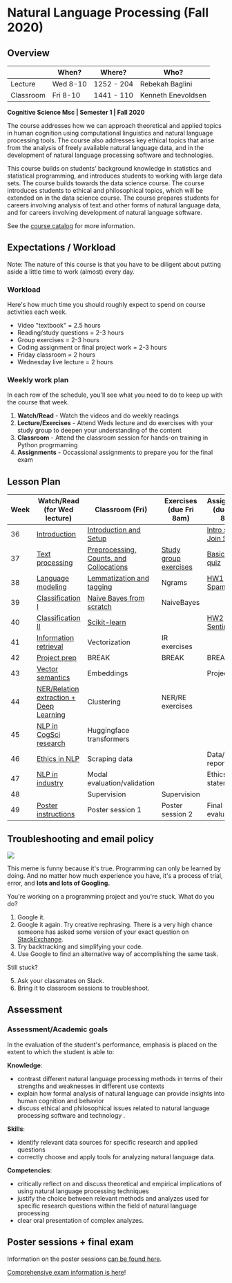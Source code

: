 Natural Language Processing (Fall 2020)
============


Overview 
---------------------

|           | When?    | Where?     | Who?               |
| --------- | -------- | ---------- | ------------------ |
| Lecture   | Wed 8-10 | 1252 - 204 | Rebekah Baglini    |
| Classroom | Fri 8-10 | 1441 - 110 | Kenneth Enevoldsen |



**Cognitive Science Msc | Semester 1 | Fall 2020** 

The course addresses how we can approach theoretical and applied topics in human cognition using computational linguistics and natural language processing tools. The course also addresses key ethical topics that arise from the analysis of freely available natural language data, and in the development of natural language processing software and technologies. 

This course builds on students’ background knowledge in statistics and statistical programming, and introduces students to working with large data sets. The course builds towards the data science course. The course introduces students to ethical and philosophical topics, which will be extended on in the data science course. The course prepares students for careers involving analysis of text and other forms of natural language data, and for careers involving development of natural language software. 

   
See the [course catalog](https://kursuskatalog.au.dk/en/course/101106/Natural-language-processing) for more information. 

Expectations / Workload
---------------------

Note: The nature of this course is that you have to be diligent about putting aside a little time to work (almost) every day. 

### Workload ###
Here's how much time you should roughly expect to spend on course activities each week. 

+ Video "textbook" = 2.5 hours 
+ Reading/study questions = 2-3 hours 
+ Group exercises = 2-3 hours
+ Coding assignment or final project work = 2-3 hours 
+ Friday classroom = 2 hours
+ Wednesday live lecture = 2 hours 


### Weekly work plan ### 

In each row of the schedule, you'll see what you need to do to keep up with the course that week. 

1. **Watch/Read** - Watch the videos and do weekly readings
2. **Lecture/Exercises** - Attend Weds lecture and do exercises with your study group to deepen your understanding of the content 
3. **Classroom** - Attend the classroom session for hands-on training in Python progrmaming  
4. **Assignments** - Occassional assignments to prepare you for the final exam 


Lesson Plan 
---------------------



| Week | Watch/Read (for Wed lecture)                         | Classroom (Fri)                                                                     | Exercises (due Fri 8am)            | Assignments (due Wed 8am)                                                                                                                           |
| ---- | ---------------------------------------------------- | ----------------------------------------------------------------------------------- | ---------------------------------- | --------------------------------------------------------------------------------------------------------------------------------------------------- |
| 36   | [Introduction](class1.md)                            | [Introduction and Setup](classroom_materials/class_01/class_01.md)                  |                                    | [Intro survey](https://forms.gle/bpX7XwtbLnQA1niq7), [Join Slack](https://join.slack.com/t/nlpf20/shared_invite/zt-gt1xt61j-9MT8V84bQ1AeJUOF5nnTRg) |
| 37   | [Text processing](class2.md)                         | [Preprocessing, Counts, and Collocations](classroom_materials/class_02/class_02.md) | [Study group exercises](class2.md) | [Basic Python quiz](python.md)                                                                                                                      |
| 38   | [Language modeling](class3.md)                       | [Lemmatization and tagging](classroom_materials/class_03/class_03.md)               | Ngrams                             | [HW1 Spamlord](https://classroom.github.com/g/HUL5pc63)                                                                                             |
| 39   | [Classification I](class4.md)                        | [Naive Bayes from scratch](classroom_materials/class_04/class_04.md)                | NaiveBayes                         |                                                                                                                                                     |
| 40   | [Classification II](class5.md)                       | [Scikit-learn](classroom_materials/class_05/class_05.md)                            |                                    | [HW2 Sentiment](https://classroom.github.com/g/qUNponW_)                                                                                            |
| 41   | [Information retrieval](class6.md)                   | Vectorization                                                                       | IR exercises                       |                                                                                                                                                     |
| 42   | [Project prep](class_break.md)                       | BREAK                                                                               | BREAK                              | BREAK                                                                                                                                               |
| 43   | [Vector semantics](class7.md)                        | Embeddings                                                                          |                                    | Project pitch                                                                                                                                       |
| 44   | [NER/Relation extraction + Deep Learning](class8.md) | Clustering                                                                          | NER/RE exercises                   |
| 45   | [NLP in CogSci research](class9.md)                  | Huggingface transformers                                                            |                                    |                                                                                                                                                     |
| 46   | [Ethics in NLP](class10.md)                          | Scraping data                                                                       |                                    | Data/pipeline report                                                                                                                                |
| 47   | [NLP in industry](class11.md)                        | Modal evaluation/validation                                                         |                                    | Ethics statement                                                                                                                                    |
| 48   |                                                      | Supervision                                                                         | Supervision                        |                                                                                                                                                     |
| 49   | [Poster instructions](posters.md)                    | Poster session 1                                                                    | Poster session 2                   | Final evaluation                                                                                                                                    |



Troubleshooting and email policy
---------------------

![](googlingstuff.jpg)

This meme is funny because it's true. Programming can only be learned by doing. And no matter how much experience you have, it's a process of trial, error, and **lots and lots of Googling.** 

You're working on a programming project and you're stuck. What do you do? 

1. Google it. 
2. Google it again. Try creative rephrasing. There is a very high chance someone has asked some version of your exact question on [StackExchange](www.stackexchange.org).
3. Try backtracking and simplifying your code. 
4. Use Google to find an alternative way of accomplishing the same task. 

Still stuck? 

5. Ask your classmates on Slack. 
6. Bring it to classroom sessions to troubleshoot. 


Assessment 
--------------

### Assessment/Academic goals 
In the evaluation of the student's performance, emphasis is placed on the extent to which the student is able to:

**Knowledge**: 
- contrast different natural language processing methods in terms of their strengths and weaknesses in different use contexts 
- explain how formal analysis of natural language can provide insights into human cognition and behavior 
- discuss ethical and philosophical issues related to natural language processing software and technology .

**Skills**: 
- identify relevant data sources for specific research and applied questions 
- correctly choose and apply tools for analyzing natural language data.

**Competencies**: 
- critically reflect on and discuss theoretical and empirical implications of using natural language processing techniques 
- justify the choice between relevant methods and analyzes used for specific research questions within the field of natural language processing 
- clear oral presentation of complex analyzes.

Poster sessions + final exam 
--------------

Information on the poster sessions [can be found here](posters.md).

[Comprehensive exam information is here](exam.md)! 



